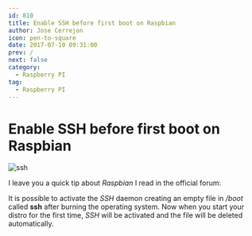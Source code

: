 ```yaml
---
id: 810
title: Enable SSH before first boot on Raspbian
author: Jose Cerrejon
icon: pen-to-square
date: 2017-07-10 09:31:00
prev: /
next: false
category:
  - Raspberry PI
tag:
  - Raspberry PI
---
```


# Enable SSH before first boot on Raspbian

![ssh](/images/2017/07/ssh.png)

I leave you a quick tip about *Raspbian* I read in the official forum:

It is possible to activate the *SSH* daemon creating an empty file in */boot* called **ssh** after burning the operating system. Now when you start your distro for the first time, *SSH* will be activated and the file will be deleted automatically.